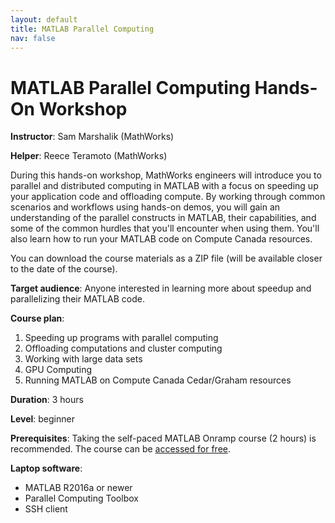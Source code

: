 ```yaml
---
layout: default
title: MATLAB Parallel Computing
nav: false
---
```


# MATLAB Parallel Computing Hands-On Workshop

**Instructor**: Sam Marshalik (MathWorks)

**Helper**: Reece Teramoto (MathWorks)

During this hands-on workshop, MathWorks engineers will introduce you to parallel and distributed
computing in MATLAB with a focus on speeding up your application code and offloading compute. By working
through common scenarios and workflows using hands-on demos, you will gain an understanding of the
parallel constructs in MATLAB, their capabilities, and some of the common hurdles that you'll encounter
when using them. You'll also learn how to run your MATLAB code on Compute Canada resources.

You can download the course materials as a ZIP file (will be available closer to the date of the course).

**Target audience**: Anyone interested in learning more about speedup and parallelizing their MATLAB code.

**Course plan**:
1. Speeding up programs with parallel computing
1. Offloading computations and cluster computing
1. Working with large data sets
1. GPU Computing
1. Running MATLAB on Compute Canada Cedar/Graham resources

**Duration**: 3 hours

**Level**: beginner

**Prerequisites**: Taking the self-paced MATLAB Onramp course (2 hours) is recommended. The course can be
<a href="https://www.mathworks.com/learn/tutorials/matlab-onramp.html" target="_blank">accessed for
free</a>.

**Laptop software**:
- MATLAB R2016a or newer
- Parallel Computing Toolbox
- SSH client

<!-- ideal cluster size for this course: dedicated 4-5 nodes with 32 cores/node and 2 GB/core; number of
cores per node is not particularly important, as long as there are ~80-100 cores in total -->
